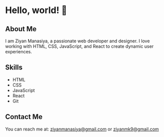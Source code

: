 # Hello, world! 👋

## About Me
I am Ziyan Manasiya, a passionate web developer and designer. I love working with HTML, CSS, JavaScript, and React to create dynamic user experiences.

## Skills
- HTML
- CSS
- JavaScript
- React
- Git

## Contact Me
You can reach me at: [ziyanmanasiya@gmail.com](mailto:ziyanmanasiya@gmail.com) or [ziyanmk9@gmail.com](mailto:ziyanmk9@gmail.com) 
